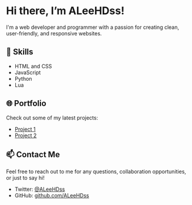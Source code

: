 # Hi there, I’m ALeeHDss!

I'm a web developer and programmer with a passion for creating clean, user-friendly, and responsive websites.

## 🔧 Skills

- HTML and CSS
- JavaScript
- Python
- Lua 

## 🌐 Portfolio

Check out some of my latest projects:

- [Project 1](https://github.com/ALeeHDss/DashHudFIvem)
- [Project 2](https://github.com/ALeeHDss/GarageFiveM)

## 📫 Contact Me

Feel free to reach out to me for any questions, collaboration opportunities, or just to say hi!

- Twitter: [@ALeeHDss](twitter.com/ALeeHDss)
- GitHub: [github.com/ALeeHDss](github.com/ALeeHDss)
